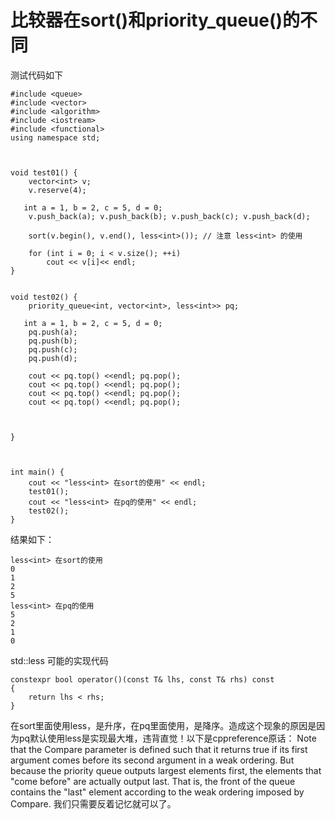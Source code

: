 # 比较器在sort()和priority_queue()的不同
测试代码如下
~~~
#include <queue>
#include <vector>
#include <algorithm>
#include <iostream>
#include <functional>
using namespace std;



void test01() {
    vector<int> v;
    v.reserve(4);

   int a = 1, b = 2, c = 5, d = 0;
    v.push_back(a); v.push_back(b); v.push_back(c); v.push_back(d);

    sort(v.begin(), v.end(), less<int>()); // 注意 less<int> 的使用

    for (int i = 0; i < v.size(); ++i)
        cout << v[i]<< endl;
}


void test02() {
    priority_queue<int, vector<int>, less<int>> pq;

   int a = 1, b = 2, c = 5, d = 0;
    pq.push(a); 
    pq.push(b); 
    pq.push(c); 
    pq.push(d);

    cout << pq.top() <<endl; pq.pop();
    cout << pq.top() <<endl; pq.pop();
    cout << pq.top() <<endl; pq.pop();
    cout << pq.top() <<endl; pq.pop();


    
}



int main() {
    cout << "less<int> 在sort的使用" << endl;
    test01();
    cout << "less<int> 在pq的使用" << endl;
    test02();
}
~~~

结果如下：
~~~
less<int> 在sort的使用
0
1
2
5
less<int> 在pq的使用
5
2
1
0
~~~
std::less<T> 可能的实现代码
~~~
constexpr bool operator()(const T& lhs, const T& rhs) const 
{
    return lhs < rhs; 
}
~~~
在sort里面使用less，是升序，在pq里面使用，是降序。造成这个现象的原因是因为pq默认使用less<T>是实现最大堆，违背直觉！以下是cppreference原话：
Note that the Compare parameter is defined such that it returns true if its first argument comes before its second argument in a weak ordering. But because the priority queue outputs largest elements first, the elements that "come before" are actually output last. That is, the front of the queue contains the "last" element according to the weak ordering imposed by Compare.
我们只需要反着记忆就可以了。


